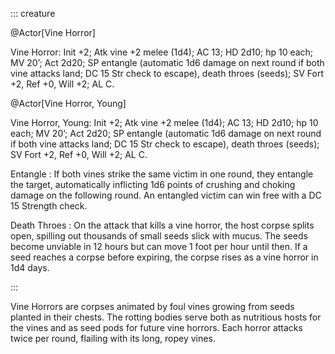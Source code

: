 ::: creature

@Actor[Vine Horror]

Vine Horror: Init +2; Atk vine +2 melee (1d4); AC 13; HD 2d10; hp 10 each; MV 20’; Act 2d20; SP entangle (automatic 1d6 damage on next round if both vine attacks land; DC 15 Str check to escape), death throes (seeds); SV Fort +2, Ref +0, Will +2; AL C.

@Actor[Vine Horror, Young]

Vine Horror, Young: Init +2; Atk vine +2 melee (1d4); AC 13; HD 2d10; hp 10 each; MV 20’; Act 2d20; SP entangle (automatic 1d6 damage on next round if both vine attacks land; DC 15 Str check to escape), death throes (seeds); SV Fort +2, Ref +0, Will +2; AL C.

Entangle 
: If both vines strike the same victim in one round, they entangle the target, automatically inflicting 1d6 points of crushing and choking damage on the following round. An entangled victim can win free with a DC 15 Strength check.

Death Throes
: On the attack that kills a vine horror, the host corpse splits open, spilling out thousands of small seeds slick with mucus. The seeds become unviable in 12 hours but can move 1 foot per hour until then. If a seed reaches a corpse before expiring, the corpse rises as a vine horror in 1d4 days.

:::

Vine Horrors are corpses animated by foul vines growing from seeds planted in their chests. The rotting bodies serve both as nutritious hosts for the vines and as seed pods for future vine horrors. Each horror attacks twice per round, flailing with its long, ropey vines.